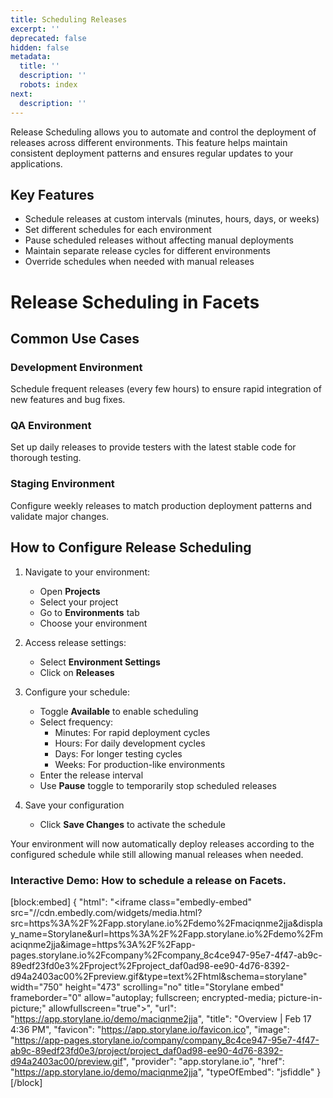 ```yaml
---
title: Scheduling Releases
excerpt: ''
deprecated: false
hidden: false
metadata:
  title: ''
  description: ''
  robots: index
next:
  description: ''
---
```

Release Scheduling allows you to automate and control the deployment of releases across different environments. This feature helps maintain consistent deployment patterns and ensures regular updates to your applications.

## Key Features

- Schedule releases at custom intervals (minutes, hours, days, or weeks)
- Set different schedules for each environment
- Pause scheduled releases without affecting manual deployments
- Maintain separate release cycles for different environments
- Override schedules when needed with manual releases

# Release Scheduling in Facets

## Common Use Cases

### Development Environment

Schedule frequent releases (every few hours) to ensure rapid integration of new features and bug fixes.

### QA Environment

Set up daily releases to provide testers with the latest stable code for thorough testing.

### Staging Environment

Configure weekly releases to match production deployment patterns and validate major changes.

## How to Configure Release Scheduling

1. Navigate to your environment:
   - Open **Projects**
   - Select your project
   - Go to **Environments** tab
   - Choose your environment

2. Access release settings:
   - Select **Environment Settings**
   - Click on **Releases**

3. Configure your schedule:
   - Toggle **Available** to enable scheduling
   - Select frequency:
     - Minutes: For rapid deployment cycles
     - Hours: For daily development cycles
     - Days: For longer testing cycles
     - Weeks: For production-like environments
   - Enter the release interval
   - Use **Pause** toggle to temporarily stop scheduled releases

4. Save your configuration
   - Click **Save Changes** to activate the schedule

Your environment will now automatically deploy releases according to the configured schedule while still allowing manual releases when needed.

### Interactive Demo: How to schedule a release on Facets.

[block:embed]
{
  "html": "<iframe class=\"embedly-embed\" src=\"//cdn.embedly.com/widgets/media.html?src=https%3A%2F%2Fapp.storylane.io%2Fdemo%2Fmaciqnme2jja&display_name=Storylane&url=https%3A%2F%2Fapp.storylane.io%2Fdemo%2Fmaciqnme2jja&image=https%3A%2F%2Fapp-pages.storylane.io%2Fcompany%2Fcompany_8c4ce947-95e7-4f47-ab9c-89edf23fd0e3%2Fproject%2Fproject_daf0ad98-ee90-4d76-8392-d94a2403ac00%2Fpreview.gif&type=text%2Fhtml&schema=storylane\" width=\"750\" height=\"473\" scrolling=\"no\" title=\"Storylane embed\" frameborder=\"0\" allow=\"autoplay; fullscreen; encrypted-media; picture-in-picture;\" allowfullscreen=\"true\"></iframe>",
  "url": "https://app.storylane.io/demo/maciqnme2jja",
  "title": "Overview | Feb 17 4:36 PM",
  "favicon": "https://app.storylane.io/favicon.ico",
  "image": "https://app-pages.storylane.io/company/company_8c4ce947-95e7-4f47-ab9c-89edf23fd0e3/project/project_daf0ad98-ee90-4d76-8392-d94a2403ac00/preview.gif",
  "provider": "app.storylane.io",
  "href": "https://app.storylane.io/demo/maciqnme2jja",
  "typeOfEmbed": "jsfiddle"
}
[/block]